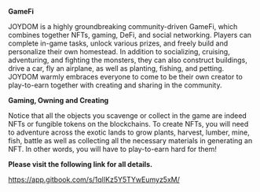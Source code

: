 **GameFi**

JOYDOM is a highly groundbreaking community-driven GameFi, which combines together NFTs, gaming, DeFi, and social networking. 
Players can complete in-game tasks, unlock various prizes, and freely build and personalize their own homestead.
In addition to socializing, cruising, adventuring, and fighting the monsters, they can also construct buildings, drive a car, fly an airplane, as well as planting, fishing, and petting.
JOYDOM warmly embraces everyone to come to be their own creator to play-to-earn together with creating and sharing in the community.

**Gaming, Owning and Creating**

Notice that all the objects you scavenge or collect in the game are indeed NFTs or fungible tokens on the blockchains.
To create NFTs, you will need to adventure across the exotic lands to grow plants, harvest, lumber, mine, fish, battle as well as collecting all the necessary materials in generating an NFT.  In other words, you will have to play-to-earn hard for them!

**Please visit the following link for all details.**

https://app.gitbook.com/s/1qlIKz5Y5TYwEumyz5xM/
